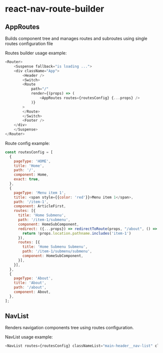 # react-nav-route-builder

## AppRoutes
Builds component tree and manages routes and subroutes using single routes configuration file 

Routes builder usage example: 
```javaScript
<Router>
    <Suspense fallback="is loading ...">
    <div className="App">
        <Header />
        <Switch>
        <Route
            path="/"
            render={(props) => (
                <AppRoutes routes={routesConfig} {...props} />
            )}
        >
        </Route>
        </Switch>
        <Footer />
    </div>
    </Suspense>
</Router>
```

Route config example:
```javaScript
const routesConfig = [
  {
    pageType: 'HOME',
    title: 'Home',
    path: '/',
    component: Home,
    exact: true,
  },
  {
    pageType: 'Menu item 1',
    title: <span style={{color: 'red'}}>Menu item 1</span>,
    path: '/item-1',
    component: ArticleFirst,
    routes: [{
      title: 'Home Submenu',
      path: '/item-1/submenu',
      component: HomeSubComponent,
      redirect: ({...props}) => redirectToRoute(props, "/about", () => {
        return !props.location.pathname.includes('item-1')
      }),
      routes: [{
        title: 'Home Submenu Submenu',
        path: '/item-1/submenu/submenu',
        component: HomeSubComponent,
      }],
    }],
  },
  {
    pageType: 'About',
    title: 'About',
    path: '/about',
    component: About,
  },
];
```
## NavList
Renders navigation components tree using routes configuration.

NavList usage example:
```javaScript
<NavList routes={routesConfig} classNameList="main-header__nav-list" classNameListItem='list-item' />
```